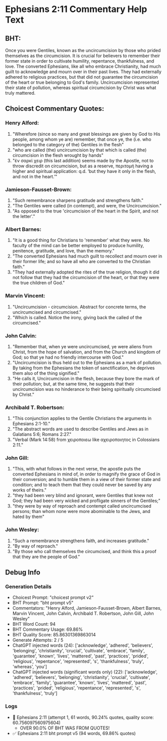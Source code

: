 # Ephesians 2:11 Commentary Help Text

## BHT:
Once you were Gentiles, known as the uncircumcision by those who prided themselves as the circumcision. It is crucial for believers to remember their former state in order to cultivate humility, repentance, thankfulness, and love. The converted Ephesians, like all who embrace Christianity, had much guilt to acknowledge and mourn over in their past lives. They had externally adhered to religious practices, but that did not guarantee the circumcision of the heart or true belonging to God's family. Uncircumcision represented their state of pollution, whereas spiritual circumcision by Christ was what truly mattered.

## Choicest Commentary Quotes:
### Henry Alford:
1. "Wherefore (since so many and great blessings are given by God to His people, among whom ye are) remember, that once ye, the (i.e. who belonged to the category of the) Gentiles in the flesh"
2. "who are called (the) uncircumcision by that which is called (the) circumcision in the flesh wrought by hands"
3. "ἐν σαρκὶ χειρ (this last addition) seems made by the Apostle, not to throw discredit on circumcision, but as a reserve, περιτομή having a higher and spiritual application: q.d. ‘but they have it only in the flesh, and not in the heart.’"

### Jamieson-Fausset-Brown:
1. "Such remembrance sharpens gratitude and strengthens faith."
2. "The Gentiles were called (in contempt), and were, the Uncircumcision."
3. "As opposed to the true 'circumcision of the heart in the Spirit, and not the letter'."

### Albert Barnes:
1. "It is a good thing for Christians to 'remember' what they were. No faculty of the mind can be better employed to produce humility, penitence, gratitude, and love, than the memory."
2. "The converted Ephesians had much guilt to recollect and mourn over in their former life; and so have all who are converted to the Christian faith."
3. "They had externally adopted the rites of the true religion, though it did not follow that they had the circumcision of the heart, or that they were the true children of God."

### Marvin Vincent:
1. "Uncircumcision - circumcision. Abstract for concrete terms, the uncircumcised and circumcised."
2. "Which is called. Notice the irony, giving back the called of the circumcised."

### John Calvin:
1. "Remember that, when ye were uncircumcised, ye were aliens from Christ, from the hope of salvation, and from the Church and kingdom of God; so that ye had no friendly intercourse with God."
2. "Uncircumcision is thus held out to the Ephesians as a mark of pollution. By taking from the Ephesians the token of sanctification, he deprives them also of the thing signified."
3. "He calls it, Uncircumcision in the flesh, because they bore the mark of their pollution; but, at the same time, he suggests that their uncircumcision was no hinderance to their being spiritually circumcised by Christ."

### Archibald T. Robertson:
1. "This conjunction applies to the Gentile Christians the arguments in Ephesians 2:1-10." 
2. "The abstract words are used to describe Gentiles and Jews as in Galatians 5:6; Romans 2:27."
3. "Verbal (Mark 14:58) from χειροποιεω like αχειροποιητος in Colossians 2:11."

### John Gill:
1. "This, with what follows in the next verse, the apostle puts the converted Ephesians in mind of, in order to magnify the grace of God in their conversion; and to humble them in a view of their former state and condition; and to teach them that they could never be saved by any works of theirs."
2. "they had been very blind and ignorant, were Gentiles that knew not God; they had been very wicked and profligate sinners of the Gentiles;"
3. "they were by way of reproach and contempt called uncircumcised persons; than whom none were more abominable to the Jews, and hated by them"

### John Wesley:
1. "Such a remembrance strengthens faith, and increases gratitude."
2. "By way of reproach."
3. "By those who call themselves the circumcised, and think this a proof that they are the people of God."


## Debug Info
### Generation Details
- Choicest Prompt: "choicest prompt v2"
- BHT Prompt: "bht prompt v5"
- Commentators: "Henry Alford, Jamieson-Fausset-Brown, Albert Barnes, Marvin Vincent, John Calvin, Archibald T. Robertson, John Gill, John Wesley"
- BHT Word Count: 94
- BHT Commentary Usage: 69.86%
- BHT Quality Score: 85.86301369863014
- Generate Attempts: 2 / 5
- ChatGPT injected words (24):
	['acknowledge', 'adhered', 'believers', 'belonging', 'christianity', 'crucial', 'cultivate', 'embrace', 'family', 'guarantee', 'known', 'lives', 'mattered', 'past', 'practices', 'prided', 'religious', 'repentance', 'represented', 's', 'thankfulness', 'truly', 'whereas', 'you']
- ChatGPT injected words (significant words only) (22):
	['acknowledge', 'adhered', 'believers', 'belonging', 'christianity', 'crucial', 'cultivate', 'embrace', 'family', 'guarantee', 'known', 'lives', 'mattered', 'past', 'practices', 'prided', 'religious', 'repentance', 'represented', 's', 'thankfulness', 'truly']

### Logs
- 🔄 Ephesians 2:11 (attempt 1, 61 words, 90.24% quotes, quality score: 60.756097560975604) 
	- OVER 90.0% OF BHT WAS FROM QUOTES!
- ✅ Ephesians 2:11 bht prompt v5 (94 words, 69.86% quotes)